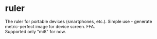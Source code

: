 # ruler

The ruler for portable devices (smartphones, etc.). Simple use - generate metric-perfect image for device screen. FFA.  
Supported only "mi8" for now.
